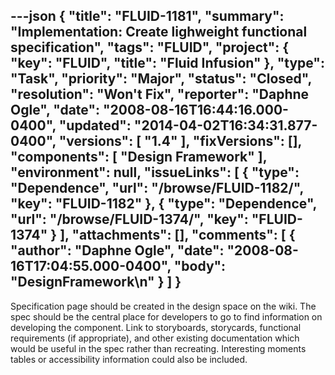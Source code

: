 ---json
{
  "title": "FLUID-1181",
  "summary": "Implementation:  Create lighweight functional specification",
  "tags": "FLUID",
  "project": {
    "key": "FLUID",
    "title": "Fluid Infusion"
  },
  "type": "Task",
  "priority": "Major",
  "status": "Closed",
  "resolution": "Won't Fix",
  "reporter": "Daphne Ogle",
  "date": "2008-08-16T16:44:16.000-0400",
  "updated": "2014-04-02T16:34:31.877-0400",
  "versions": [
    "1.4"
  ],
  "fixVersions": [],
  "components": [
    "Design Framework"
  ],
  "environment": null,
  "issueLinks": [
    {
      "type": "Dependence",
      "url": "/browse/FLUID-1182/",
      "key": "FLUID-1182"
    },
    {
      "type": "Dependence",
      "url": "/browse/FLUID-1374/",
      "key": "FLUID-1374"
    }
  ],
  "attachments": [],
  "comments": [
    {
      "author": "Daphne Ogle",
      "date": "2008-08-16T17:04:55.000-0400",
      "body": "DesignFramework\n"
    }
  ]
}
---
Specification page should be created in the design space on the wiki. The spec should be the central place for developers to go to find information on developing the component.  Link to storyboards, storycards, functional requirements (if appropriate), and other existing documentation which would be useful in the spec rather than recreating. Interesting moments tables or accessibility information could also be included.

        